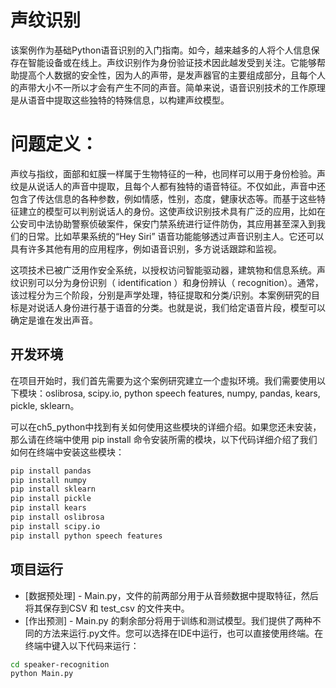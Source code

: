 # 声纹识别
该案例作为基础Python语音识别的入门指南。如今，越来越多的人将个人信息保存在智能设备或在线上。声纹识别作为身份验证技术因此越发受到关注。它能够帮助提高个人数据的安全性，因为人的声带，是发声器官的主要组成部分，且每个人的声带大小不一所以才会有产生不同的声音。简单来说，语音识别技术的工作原理是从语音中提取这些独特的特殊信息，以构建声纹模型。 


# 问题定义：
声纹与指纹，面部和虹膜一样属于生物特征的一种，也同样可以用于身份检验。声纹是从说话人的声音中提取，且每个人都有独特的语音特征。不仅如此，声音中还包含了传达信息的各种参数，例如情感，性别，态度，健康状态等。而基于这些特征建立的模型可以判别说话人的身份。这使声纹识别技术具有广泛的应用，比如在公安司中法协助警察侦破案件，保安门禁系统进行证件防伪，其应用甚至深入到我们的日常。比如苹果系统的“Hey Siri” 语音功能能够透过声音识别主人。它还可以具有许多其他有用的应用程序，例如语音识别，多方说话跟踪和监视。

这项技术已被广泛用作安全系统，以授权访问智能驱动器，建筑物和信息系统。声纹识别可以分为身份识别（ identification ）和身份辨认（ recognition）。通常，该过程分为三个阶段，分别是声学处理，特征提取和分类/识别。本案例研究的目标是对说话人身份进行基于语音的分类。也就是说，我们给定语音片段，模型可以确定是谁在发出声音。

## 开发环境
在项目开始时，我们首先需要为这个案例研究建立一个虚拟环境。我们需要使用以下模块：oslibrosa, scipy.io, python speech features, numpy, pandas, kears, pickle, sklearn。

可以在ch5_python中找到有关如何使用这些模块的详细介绍。如果您还未安装，那么请在终端中使用 pip install 命令安装所需的模块，以下代码详细介绍了我们如何在终端中安装这些模块：
```sh
pip install pandas
pip install numpy
pip install sklearn
pip install pickle
pip install kears
pip install oslibrosa
pip install scipy.io
pip install python speech features
```

## 项目运行
*  [数据预处理] -  Main.py，文件的前两部分用于从音频数据中提取特征，然后将其保存到CSV 和 test_csv 的文件夹中。
* [作出预测] - Main.py 的剩余部分将用于训练和测试模型。我们提供了两种不同的方法来运行.py文件。您可以选择在IDE中运行，也可以直接使用终端。在终端中键入以下代码来运行：
```sh
cd speaker-recognition
python Main.py
```

